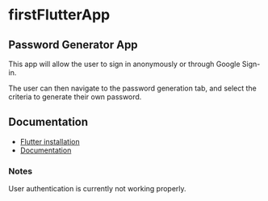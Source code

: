# firstFlutterApp
 
## Password Generator App
This app will allow the user to sign in anonymously or through Google Sign-in.

The user can then navigate to the password generation tab, and select the criteria to generate their own password.

## Documentation

* [Flutter installation](https://docs.flutter.dev/get-started/install)
* [Documentation](https://docs.flutter.dev/)

### Notes
User authentication is currently not working properly.
